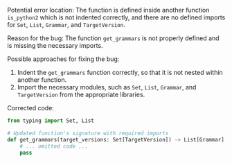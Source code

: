Potential error location: The function is defined inside another function `is_python2` which is not indented correctly, and there are no defined imports for `Set`, `List`, `Grammar`, and `TargetVersion`.

Reason for the bug: The function `get_grammars` is not properly defined and is missing the necessary imports.

Possible approaches for fixing the bug: 
1. Indent the `get_grammars` function correctly, so that it is not nested within another function.
2. Import the necessary modules, such as `Set`, `List`, `Grammar`, and `TargetVersion` from the appropriate libraries.

Corrected code:

```python
from typing import Set, List

# Updated function's signature with required imports
def get_grammars(target_versions: Set[TargetVersion]) -> List[Grammar]:
    # ... omitted code ...
    pass
```
